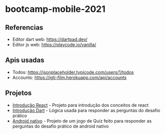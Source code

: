 # bootcamp-mobile-2021

## Referencias
- Editor dart web: https://dartpad.dev/
- Editor js web: https://playcode.io/vanilla/

## Apis usadas
- Todos: https://jsonplaceholder.typicode.com/users/1/todos
- Accounts: https://igti-film.herokuapp.com/api/accounts

## Projetos

- [Introdução React](https://github.com/ttseno/bootcamp-mobile-2021/tree/main/aula1-react) - Projeto para introdução dos conceitos de react
- [Introdução Dart](https://github.com/ttseno/bootcamp-mobile-2021/tree/main/modulo1-dart) - Lógica usada para responder as perguntas do desafio prático 
- [Android nativo](https://github.com/ttseno/bootcamp-mobile-2021/tree/main/modulo2-android-java/QuizIGTI) - Projeto de um jogo de Quiz feito para responder as perguntas do desafio prático de android nativo


